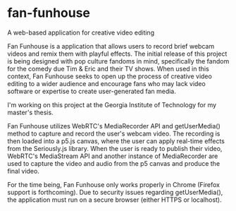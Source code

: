 # fan-funhouse
A web-based application for creative video editing

Fan Funhouse is a application that allows users to record brief webcam videos and remix them with playful effects.
The initial release of this project is being designed with pop culture fandoms in mind, specifically the fandom
for the comedy due Tim & Eric and their TV shows. When used in this context, Fan Funhouse seeks to open up the 
process of creative video editing to a wider audience and encourage fans who may lack video software or expertise
to create user-generated fan media. 

I'm working on this project at the Georgia Institute of Technology for my master's thesis. 

Fan Funhouse utilizes WebRTC's MediaRecorder API and getUserMedia() method to capture and record the user's webcam video.
The recording is then loaded into a p5.js canvas, where the user can apply real-time effects from the Seriously.js library.
When the user is ready to publish their video, WebRTC's MediaStream API and another instance of MediaRecorder are used to 
capture the video and audio from the p5 canvas and produce the final video. 

For the time being, Fan Funhouse only works properly in Chrome (Firefox support is forthcoming). Due to security issues 
regarding getUserMedia(), the application must run on a secure browser (either HTTPS or localhost). 
